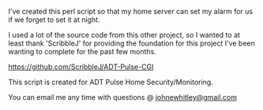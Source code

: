 I've created this perl script so that my home server can set my alarm for us if we forget to set it at night.

I used a lot of the source code from this other project, so I wanted to at least thank 'ScribbleJ' for providing the foundation for this project I've been wanting to complete for the past few months.

https://github.com/ScribbleJ/ADT-Pulse-CGI

This script is created for ADT Pulse Home Security/Monitoring.

You can email me any time with questions @ johnewhitley@gmail.com

